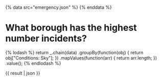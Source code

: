 {% data src="emergency.json" %}
{% enddata %}

# What borough has the highest number incidents?

{% lodash %}
return _.chain(data)
        .groupBy(function(obj) { return obj["Conditions: Sky"]; })
        .mapValues(function(arr) { return arr.length; })
        .value();
{% endlodash %}

{{ result | json }}
